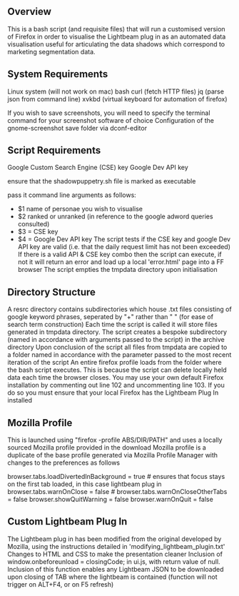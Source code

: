 ## Overview

This is a bash script (and requisite files) that will run a customised version of Firefox in order to visualise the Lightbeam plug in as an automated data visualisation useful for articulating the data shadows which correspond to marketing segmentation data.

## System Requirements
Linux system (will not work on mac)
bash
curl (fetch HTTP files)
jq (parse json from command line)
xvkbd (virtual keyboard for automation of firefox)

If you wish to save screenshots, you will need to specify the terminal command for your screenshot software of choice
Configuration of the gnome-screenshot save folder via dconf-editor

## Script Requirements
Google Custom Search Engine (CSE) key
Google Dev API key

ensure that the shadowpuppetry.sh file is marked as executable

pass it command line arguments as follows: 
* $1 name of personae you wish to visualise
* $2 ranked or unranked (in reference to the google adword queries consulted)
* $3 = CSE key
* $4 = Google Dev API key
The script tests if the CSE key and google Dev API key are valid (i.e. that the daily request limit has not been exceeded)
If there is a valid API & CSE key combo then the script can execute, if not it will return an error and load up a local 'error.html' page into a FF browser
The script empties the tmpdata directory upon initialisation

## Directory Structure

A resrc directory contains subdirectories which house .txt files consisting of google keyword phrases, seperated by "+" rather than " " (for ease of search term construction)
Each time the script is called it will store files generated in tmpdata directory.
The script creates a bespoke subdirectory (named in accordance with arguments passed to the script) in the archive directory
Upon conclusion of the script all files from tmpdata are copied to a folder named in accordance with the parameter passed to the most recent iteration of the script
An entire firefox profile loads from the folder where the bash script executes. This is because the script can delete locally held data each time the browser closes. You may use your own default Firefox installation by commenting out line 102 and uncommenting line 103. If you do so you must ensure that your local Firefox has the Lightbeam Plug In installed

## Mozilla Profile

This is launched using "firefox -profile ABS/DIR/PATH" and uses a locally sourced Mozilla profile provided in the download
Mozilla profile is a duplicate of the base profile generated via Mozilla Profile Manager with changes to the preferences as follows

browser.tabs.loadDivertedInBackground = true # ensures that focus stays on the first tab loaded, in this case lightbeam plug in 
browser.tabs.warnOnClose = false #
browser.tabs.warnOnCloseOtherTabs = false
browser.showQuitWarning = false
browser.warnOnQuit = false

## Custom Lightbeam Plug In

The Lightbeam plug in has been modified from the original developed by Mozilla, using the instructions detailed in 'modifying_lightbeam_plugin.txt'
Changes to HTML and CSS to make the presentation cleaner
Inclusion of window.onbeforeunload = closingCode; in ui.js, with return value of null. Inclusion of this function enables any Lightbeam JSON to be downloaded upon closing of TAB where the lightbeam is contained (function will not trigger on ALT+F4, or on F5 refresh)
